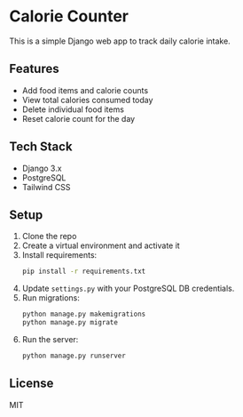 # Calorie Counter

This is a simple Django web app to track daily calorie intake.

## Features

- Add food items and calorie counts
- View total calories consumed today
- Delete individual food items
- Reset calorie count for the day

## Tech Stack

- Django 3.x
- PostgreSQL
- Tailwind CSS

## Setup

1. Clone the repo  
2. Create a virtual environment and activate it  
3. Install requirements:
    ```bash
    pip install -r requirements.txt
    ```
4. Update `settings.py` with your PostgreSQL DB credentials.
5. Run migrations:
    ```bash
    python manage.py makemigrations
    python manage.py migrate
    ```
6. Run the server:
    ```bash
    python manage.py runserver
    ```


## License

MIT
